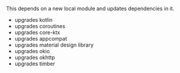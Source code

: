 This depends on a new local module and updates dependencies in it.

* upgrades kotlin
* upgrades coroutines
* upgrades core-ktx
* upgrades appcompat
* upgrades material design library
* upgrades okio
* upgrades okhttp
* upgrades timber
